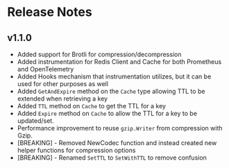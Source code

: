 # Release Notes

## v1.1.0

* Added support for Brotli for compression/decompression
* Added instrumentation for Redis Client and Cache for both Prometheus and OpenTelemetry
* Added Hooks mechanism that instrumentation utilizes, but it can be used for other purposes as well
* Added `GetAndExpire` method on the `Cache` type allowing TTL to be extended when retrieving a key
* Added `TTL` method on `Cache` to get the TTL for a key
* Added `Expire` method on `Cache` to allow the TTL for a key to be updated/set.
* Performance improvement to reuse `gzip.Writer` from compression with Gzip.
* [BREAKING] - Removed NewCodec function and instead created new helper functions for compression options
* [BREAKING] - Renamed `SetTTL` to `SetWithTTL` to remove confusion
